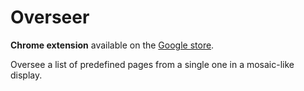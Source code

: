 # Overseer

**Chrome extension** available on the [Google store](https://chrome.google.com/webstore/detail/overseer/kfdlehiefddjnhoedngcnlllcjmdoaho).

Oversee a list of predefined pages from a single one in a mosaic-like display.
